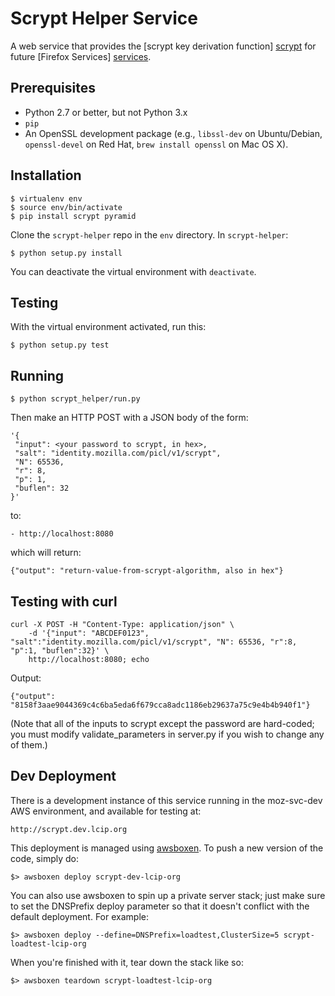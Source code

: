 # Scrypt Helper Service

A web service that provides the [scrypt key derivation function] [scrypt] for future [Firefox Services] [services].

[scrypt]: http://en.wikipedia.org/wiki/Scrypt
[services]: https://services.mozilla.com/

## Prerequisites

* Python 2.7 or better, but not Python 3.x
* `pip`
* An OpenSSL development package (e.g., `libssl-dev` on Ubuntu/Debian, `openssl-devel` on Red Hat, `brew install openssl` on Mac OS X).

## Installation

    $ virtualenv env
    $ source env/bin/activate
    $ pip install scrypt pyramid

Clone the `scrypt-helper` repo in the `env` directory. In `scrypt-helper`:

    $ python setup.py install

You can deactivate the virtual environment with `deactivate`.

## Testing

With the virtual environment activated, run this:

    $ python setup.py test

## Running

    $ python scrypt_helper/run.py

Then make an HTTP POST with a JSON body of the form:

    '{
     "input": <your password to scrypt, in hex>,
     "salt": "identity.mozilla.com/picl/v1/scrypt",
     "N": 65536,
     "r": 8,
     "p": 1,
     "buflen": 32
    }'

to:

    - http://localhost:8080

which will return:

    {"output": "return-value-from-scrypt-algorithm, also in hex"}

## Testing with curl 

    curl -X POST -H "Content-Type: application/json" \
        -d '{"input": "ABCDEF0123", "salt":"identity.mozilla.com/picl/v1/scrypt", "N": 65536, "r":8, "p":1, "buflen":32}' \
        http://localhost:8080; echo    

Output:

    {"output": "8158f3aae9044369c4c6ba5eda6f679cca8adc1186eb29637a75c9e4b4b940f1"}

(Note that all of the inputs to scrypt except the password are hard-coded; you must modify validate_parameters in server.py if you wish to change any of them.)


## Dev Deployment

There is a development instance of this service running in the moz-svc-dev
AWS environment, and available for testing at:

    http://scrypt.dev.lcip.org

This deployment is managed using [awsboxen].  To push a new version of the
code, simply do:

    $> awsboxen deploy scrypt-dev-lcip-org

You can also use awsboxen to spin up a private server stack; just make sure
to set the DNSPrefix deploy parameter so that it doesn't conflict with the
default deployment.  For example:

    $> awsboxen deploy --define=DNSPrefix=loadtest,ClusterSize=5 scrypt-loadtest-lcip-org

When you're finished with it, tear down the stack like so:

    $> awsboxen teardown scrypt-loadtest-lcip-org


[awsboxen]: https://github.com/mozilla/awsboxen/
